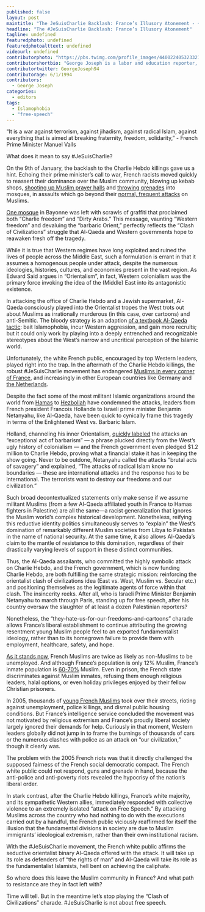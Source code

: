 ```yaml
---
published: false
layout: post
maintitle: "The JeSuisCharlie Backlash: France’s Illusory Atonement - {Young}ist"
headline: "The #JeSuisCharlie Backlash: France’s Illusory Atonement"
tagline: undefined
featuredphoto: undefined
featuredphotoalttext: undefined
videourl: undefined
contributorphoto: "https://pbs.twimg.com/profile_images/440022405323321344/RotDF4PL.jpeg"
contributorshortbio: "George Joseph is a labor and education reporter, who looks to The Wire and Toblerones for daily inspiration."
contributortwitter: GeorgeJoseph94
contributorage: 6/1/1994
contributors: 
  - George Joseph
categories: 
  - editors
tags: 
  - Islamophobia
  - "free-speech"
---
```


“It is a war against terrorism, against jihadism, against radical Islam, against everything that is aimed at breaking fraternity, freedom, solidarity,” - French Prime Minister Manuel Valls

What does it mean to say #JeSuisCharlie?

On the 9th of January, the backlash to the Charlie Hebdo killings gave us a hint. Echoing their prime minister’s call to war, French racists moved quickly to reassert their dominance over the Muslim community, blowing up kebab shops, [shooting up Muslim prayer halls](http://www.dailymail.co.uk/news/article-2901874/Revenge-attacks-retaliation-begin-Mosques-come-fire-guns-grenades-France-kebab-shop-near-Muslim-temple-blown-up.html) and [throwing grenades](http://www.dailymail.co.uk/news/article-2901874/Revenge-attacks-retaliation-begin-Mosques-come-fire-guns-grenades-France-kebab-shop-near-Muslim-temple-blown-up.html) into mosques, in assaults which go beyond their [normal, frequent attacks](http://www.huffingtonpost.com/2015/01/09/islamophobia-in-france_n_6445064.html?ir=India) on Muslims.

[One mosque](http://english.alarabiya.net/en/News/world/2015/01/09/Racist-graffiti-scrawled-on-French-mosque-.html) in Bayonne was left with scrawls of graffiti that proclaimed both “Charlie freedom” and “Dirty Arabs.” This message, vaunting “Western freedom” and devaluing the “barbaric Orient,” perfectly reflects the “Clash of Civilizations” struggle that Al-Qaeda and Western governments hope to reawaken fresh off the tragedy.

While it is true that Western regimes have long exploited and ruined the lives of people across the Middle East, such a formulation is errant in that it assumes a homogenous people under attack, despite the numerous ideologies, histories, cultures, and economies present in the vast region. As Edward Said argues in “Orientalism”, in fact, Western colonialism was the primary force invoking the idea of the (Middle) East into its antagonistic existence. 

In attacking the office of Charlie Hebdo and a Jewish supermarket, Al-Qaeda consciously played into the Orientalist tropes the West trots out about Muslims as irrationally murderous (in this case, over cartoons) and anti-Semitic. The bloody strategy is an adaption [of a textbook Al-Qaeda tactic](https://en.wikipedia.org/wiki/Management_of_Savagery): bait Islamophobia, incur Western aggression, and gain more recruits; but it could only work by playing into a deeply entrenched and recognizable stereotypes about the West’s narrow and uncritical perception of the Islamic world.

Unfortunately, the white French public, encouraged by top Western leaders, played right into the trap. In the aftermath of the Charlie Hebdo killings, the robust #JeSuisCharlie movement has endangered [Muslims in every corner of France](https://www.facebook.com/159659722813/photos/a.284816897813.187537.159659722813/10153596131007814/?type=1&theater), and increasingly in other European countries like Germany and [the Netherlands](http://www.dutchnews.nl/news/archives/2015/01/40-of-dutch-mosques-have-been-attacked-daubed-with-racist-graffiti.php/). 

Despite the fact some of the most militant Islamic organizations around the world from [Hamas](https://news.yahoo.com/hamas-condemns-charlie-hebdo-attack-140325193.html) to [Hezbollah](http://rt.com/news/221343-hezbollah-nasrallah-charlie-offends/) have condemned the attacks, leaders from French president Francois Hollande to Israeli prime minister Benjamin Netanyahu, like Al-Qaeda, have been quick to cynically frame this tragedy in terms of the Enlightened West vs. Barbaric Islam.

Holland, channeling his inner Orientalism, [quickly labeled](http://www.ibtimes.com/paris-terror-attack-french-president-decries-barbarism-charlie-hebdo-shooting-france-1775794) the attacks an “exceptional act of barbarism” — a phrase plucked directly from the West’s ugly history of colonialism — and the French government even pledged $1.2 million to Charlie Hebdo, proving what a financial stake it has in keeping the show going. Never to be outdone, Netanyahu called the attacks “brutal acts of savagery” and explained, “The attacks of radical Islam know no boundaries — these are international attacks and the response has to be international. The terrorists want to destroy our freedoms and our civilization.” 

Such broad decontextualized statements only make sense if we assume militant Muslims (from a few Al-Qaeda affiliated youth in France to Hamas fighters in Palestine) are all the same—a racist generalization that ignores the Muslim world’s complex historical development. Nonetheless, reifying this reductive identity politics simultaneously serves to “explain” the West’s domination of remarkably different Muslim societies from Libya to Pakistan in the name of national security. At the same time, it also allows Al-Qaeda’s claim to the mantle of resistance to this domination, regardless of their drastically varying levels of support in these distinct communities.

Thus, the Al-Qaeda assailants, who committed the highly symbolic attack on Charlie Hebdo, and the French government, which is now funding Charlie Hebdo, are both fulfilling the same strategic mission: reinforcing the orientalist clash of civilizations idea (East vs. West, Muslim vs. Secular etc.) and positioning themselves as the legitimate agents of force within that clash. The insincerity reeks. After all, who is Israeli Prime Minister Benjamin Netanyahu to march through Paris, standing up for free speech, after his country oversaw the slaughter of at least a dozen Palestinian reporters?

Nonetheless, the “they-hate-us-for-our-freedoms-and-cartoons” charade allows France’s liberal establishment to continue attributing the growing resentment young Muslim people feel to an exported fundamentalist ideology, rather than to its homegrown failure to provide them with employment, healthcare, safety, and hope. 

[As it stands now](http://www.thenation.com/article/194593/why-we-must-resist-simple-explanations-charlie-hebdo-massacre), French Muslims are twice as likely as non-Muslims to be unemployed. And although France’s population is only 12% Muslim, France’s inmate population is [60-70%](http://www.washingtonpost.com/wp-dyn/content/story/2008/04/28/ST2008042802857.html) Muslim. Even in prison, the French state discriminates against Muslim inmates, refusing them enough religious leaders, halal options, or even holiday privileges enjoyed by their fellow Christian prisoners.

In 2005, thousands of [young French Muslims](http://www.theguardian.com/world/2005/nov/06/france.focus) took over their streets, rioting against unemployment, police killings, and dismal public housing conditions. But France’s intelligence service concluded the movement was not motivated by religious extremism and France’s proudly liberal society largely ignored their demands for help. Curiously in that moment, Western leaders globally did not jump in to frame the burnings of thousands of cars or the numerous clashes with police as an attack on “our civilization,” though it clearly was.

The problem with the 2005 French riots was that it directly challenged the supposed fairness of the French social democratic compact. The French white public could not respond, guns and grenade in hand, because the anti-police and anti-poverty riots revealed the hypocrisy of the nation’s liberal order.

In stark contrast, after the Charlie Hebdo killings, France’s white majority, and its sympathetic Western allies, immediately responded with collective violence to an extremely isolated “attack on Free Speech.” By attacking Muslims across the country who had nothing to do with the executions carried out by a handful, the French public viciously reaffirmed for itself the illusion that the fundamental divisions in society are due to Muslim immigrants’ ideological extremism, rather than their own institutional racism.

With the #JeSuisCharlie movement, the French white public affirms the seductive orientalist binary Al-Qaeda offered with the attack. It will take up its role as defenders of “the rights of man” and Al-Qaeda will take its role as the fundamentalist Islamists, hell bent on achieving the caliphate.

So where does this leave the Muslim community in France? And what path to resistance are they in fact left with?  

Time will tell. But in the meantime let’s stop playing the “Clash of Civilizations” charade. #JeSuisCharlie is not about free speech.
